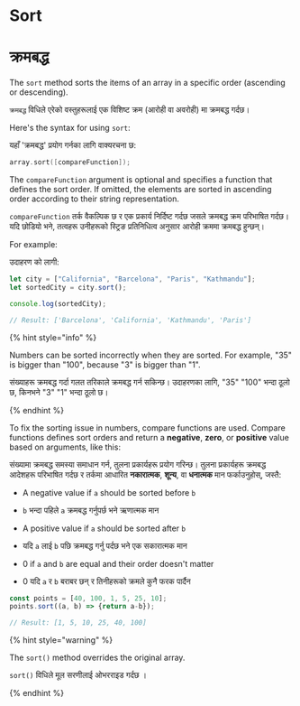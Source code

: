 # Sort

# क्रमबद्ध

The `sort` method sorts the items of an array in a specific order (ascending or descending).

`क्रमबद्ध` विधिले एरेको वस्तुहरूलाई एक विशिष्ट क्रम (आरोही वा अवरोही) मा क्रमबद्ध गर्दछ।

Here's the syntax for using `sort`:

यहाँ 'क्रमबद्ध' प्रयोग गर्नका लागि वाक्यरचना छ:

```c
array.sort([compareFunction]);
```

The `compareFunction` argument is optional and specifies a function that defines the sort order. If omitted, the elements are sorted in ascending order according to their string representation.

`compareFunction` तर्क वैकल्पिक छ र एक प्रकार्य निर्दिष्ट गर्दछ जसले क्रमबद्ध क्रम परिभाषित गर्दछ। यदि छोडियो भने, तत्वहरू उनीहरूको स्ट्रिङ प्रतिनिधित्व अनुसार आरोही क्रममा क्रमबद्ध हुन्छन्।

For example:

उदाहरण को लागी:

```javascript
let city = ["California", "Barcelona", "Paris", "Kathmandu"];
let sortedCity = city.sort(); 

console.log(sortedCity);

// Result: ['Barcelona', 'California', 'Kathmandu', 'Paris']

```

{% hint style="info" %}


Numbers can be sorted incorrectly when they are sorted. For example, "35" is bigger than "100", because "3" is bigger than "1".

संख्याहरू क्रमबद्ध गर्दा गलत तरिकाले क्रमबद्ध गर्न सकिन्छ। उदाहरणका लागि, "35" "100" भन्दा ठूलो छ, किनभने "3" "1" भन्दा ठूलो छ।

{% endhint %}

To fix the sorting issue in numbers, compare functions are used. Compare functions defines sort orders and return a **negative**, **zero**, or **positive** value based on arguments, like this:

संख्यामा क्रमबद्ध समस्या समाधान गर्न, तुलना प्रकार्यहरू प्रयोग गरिन्छ। तुलना प्रकार्यहरू क्रमबद्ध आदेशहरू परिभाषित गर्दछ र तर्कमा आधारित **नकारात्मक**, **शून्य**, वा **धनात्मक** मान फर्काउनुहोस्, जस्तै:

* A negative value if `a` should be sorted before `b`
* `b` भन्दा पहिले `a` क्रमबद्ध गर्नुपर्छ भने ऋणात्मक मान

* A positive value if `a` should be sorted after `b`
* यदि `a` लाई `b` पछि क्रमबद्ध गर्नु पर्दछ भने एक सकारात्मक मान

* 0 if `a` and `b` are equal and their order doesn't matter
* 0 यदि `a` र `b` बराबर छन् र तिनीहरूको क्रमले कुनै फरक पार्दैन

```javascript
const points = [40, 100, 1, 5, 25, 10];
points.sort((a, b) => {return a-b});

// Result: [1, 5, 10, 25, 40, 100]
```

{% hint style="warning" %}


The `sort()` method overrides the original array.

`sort()` विधिले मूल सरणीलाई ओभरराइड गर्दछ ।

{% endhint %}
